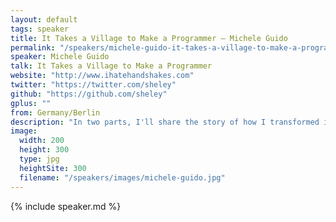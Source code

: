 ```yaml
---
layout: default
tags: speaker
title: It Takes a Village to Make a Programmer – Michele Guido
permalink: "/speakers/michele-guido-it-takes-a-village-to-make-a-programmer.html"
speaker: Michele Guido
talk: It Takes a Village to Make a Programmer
website: "http://www.ihatehandshakes.com"
twitter: "https://twitter.com/sheley"
github: "https://github.com/sheley"
gplus: ""
from: Germany/Berlin
description: "In two parts, I'll share the story of how I transformed into a hirable web developer in just under one year while highlighting the ways people helped me to get to that point. I hope you'll come away with ideas how you can make a difference in your own community. As Tal Ben-Shahar says, there is no more selfish act than a generous one, so this talk is really for your own good."
image:
  width: 200
  height: 300
  type: jpg
  heightSite: 300
  filename: "/speakers/images/michele-guido.jpg"
---
```


{% include speaker.md %}
